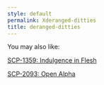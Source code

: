 ```yaml
---
style: default
permalink: Xderanged-ditties
title: deranged-ditties
---
```

You may also like:

[SCP-1359: Indulgence in Flesh](http://scp-wiki.net/scp-1359)

[SCP-2093: Open Alpha](http://scp-wiki.net/scp-2093)
